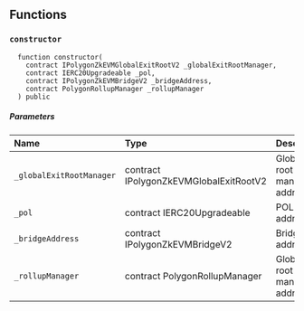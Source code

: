 ## Functions

### `constructor`

```solidity
  function constructor(
    contract IPolygonZkEVMGlobalExitRootV2 _globalExitRootManager,
    contract IERC20Upgradeable _pol,
    contract IPolygonZkEVMBridgeV2 _bridgeAddress,
    contract PolygonRollupManager _rollupManager
  ) public
```

##### Parameters

| Name | Type | Description                                                          |
| :--- | :--- | :------------------------------------------------------------------- |
|`_globalExitRootManager` | contract IPolygonZkEVMGlobalExitRootV2 | Global exit root manager address. | 
|`_pol` | contract IERC20Upgradeable | POL token address. | 
|`_bridgeAddress` | contract IPolygonZkEVMBridgeV2 | Bridge address. | 
|`_rollupManager` | contract PolygonRollupManager | Global exit root manager address. |
